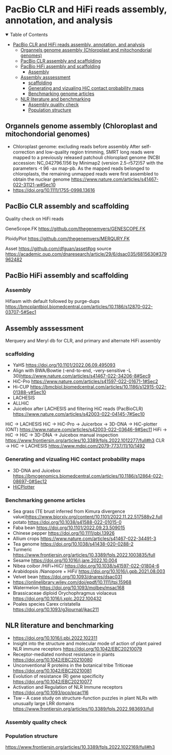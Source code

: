 # PacBio CLR and HiFi reads assembly, annotation, and analysis 

<details open="open">
<summary>Table of Contents</summary>

- [PacBio CLR and HiFi reads assembly, annotation, and analysis](#pacbio-clr-and-hifi-reads-assembly-annotation-and-analysis)
  - [Organnels genome assembly (Chloroplast and mitochondorial genomes)](#organnels-genome-assembly-chloroplast-and-mitochondorial-genomes)
  - [PacBio CLR assembly and scaffolding](#pacbio-clr-assembly-and-scaffolding)
  - [PacBio HiFi assembly and scaffolding](#pacbio-hifi-assembly-and-scaffolding)
    - [Assembly](#assembly)
  - [Assembly asssessment](#assembly-asssessment)
    - [scaffolding](#scaffolding)
    - [Generating and vizualing HiC contact probability maps](#generating-and-vizualing-hic-contact-probability-maps)
    - [Benchmarking genome articles](#benchmarking-genome-articles)
  - [NLR literature and benchmarking](#nlr-literature-and-benchmarking)
    - [Assembly quality check](#assembly-quality-check)
    - [Population structure](#population-structure)

## Organnels genome assembly (Chloroplast and mitochondorial genomes)
- Chloroplast genome: excluding reads before assembly 
After self-correction and low-quality region trimming, SMRT long reads were mapped to a previously released patchouli chloroplast genome (NCBI accession: NC_042796.1)56 by Minimap2 (version 2.5-r572)57 with the parameters -t 96 -ax map-pb. As the mapped reads belonged to chloroplasts, the remaining unmapped reads were first assembled to obtain the nuclear genome <https://www.nature.com/articles/s41467-022-31121-w#Sec10>
- <https://doi.org/10.1111/1755-0998.13616>



## PacBio CLR assembly and scaffolding

Quality check on HiFi reads

GeneScope.FK <https://github.com/thegenemyers/GENESCOPE.FK>

PloidyPlot <https://github.com/thegenemyers/MERQURY.FK>

Asset <https://github.com/dfguan/asset#pg>
source <https://academic.oup.com/dnaresearch/article/29/6/dsac035/6815630#379962482>

## PacBio HiFi assembly and scaffolding

### Assembly
Hifiasm with default followed by purge-dups <https://bmcplantbiol.biomedcentral.com/articles/10.1186/s12870-022-03707-5#Sec1>

## Assembly asssessment
Merquery and Meryl db for CLR, and primary and alternate HiFi assembly
### scaffolding 

- YaHS <https://doi.org/10.1101/2022.06.09.495093>
- Align with BWA/Bowtie (-end-to-end, -very-sensitive -L 30)<https://www.nature.com/articles/s41467-022-34206-8#Sec9>
- HiC-Pro <https://www.nature.com/articles/s41597-022-01671-1#Sec2>
- Hi-CUP <https://bmcbiol.biomedcentral.com/articles/10.1186/s12915-022-01388-y#Sec10>
- LACHESIS
- ALLHiC
- Juicebox after LACHESIS and filtering HiC reads (PacBioCLR) <https://www.nature.com/articles/s42003-022-04145-7#Sec10>

HiC -> LACHESIS
HiC -> HiC-Pro -> Juicerbox -> 3D-DNA -> HiC-plotter (ONT) <https://www.nature.com/articles/s42003-022-03646-9#Sec11>
HiFi -> HiC -> HiC -> 3D-DNA -> Juicebox manual inspection <https://www.frontiersin.org/articles/10.3389/fpls.2022.1012277/full#h3>
CLR -> HiC -> LACHESIS <https://www.mdpi.com/2079-7737/11/10/1492>

### Generating and vizualing HiC contact probability maps

- 3D-DNA and Juicebox <https://bmcgenomics.biomedcentral.com/articles/10.1186/s12864-022-08697-0#Sec12>
- [HiCPlotter](https://genomebiology.biomedcentral.com/articles/10.1186/s13059-015-0767-1)

### Benchmarking genome articles

- Sea grass (TE brust inferred from Kimura divergence value)<https://www.biorxiv.org/content/10.1101/2022.11.22.517588v2.full>
- potato <https://doi.org/10.1038/s41588-022-01015-0>
- Faba bean <https://doi.org/10.1101/2022.09.23.509015>
- Chinese pepper  <https://doi.org/10.1111/pbi.13926>
- Allium crops <https://www.nature.com/articles/s41467-022-34491-3>
- Tea genome <https://doi.org/10.1038/s41438-020-0288-2>
- Turmeric <https://www.frontiersin.org/articles/10.3389/fpls.2022.1003835/full>
- Sesame <https://doi.org/10.1016/j.jare.2022.10.004>
- Nibea coibor /HiFi+HiC/ <https://doi.org/10.1038/s41597-022-01804-6>
- Arabidopsis /Nanopore + HiFi/ <https://doi.org/10.1016/j.gpb.2021.08.003>
- Velvet bean <https://doi.org/10.1093/dnares/dsac031>
- <https://onlinelibrary.wiley.com/doi/epdf/10.1111/tpj.15968>
- Watermelon <https://doi.org/10.1093/molbev/msac168>
- Brassicaceae diploid Orychophragmus violaceus <https://doi.org/10.1016/j.xplc.2022.100432>
- Poales species Carex cristatella <https://doi.org/10.1093/g3journal/jkac211>

## NLR literature and benchmarking
- <https://doi.org/10.1016/j.pbi.2022.102311>
- Insight into the structure and molecular mode of action of plant paired NLR immune receptors  <https://doi.org/10.1042/EBC20210079>
- Receptor-mediated nonhost resistance in plants  <https://doi.org/10.1042/EBC20210080>
- Unconventional R proteins in the botanical tribe Triticeae  <https://doi.org/10.1042/EBC20210081>
- Evolution of resistance (R) gene specificity <https://doi.org/10.1042/EBC20210077>
- Activation and Regulation of NLR Immune receptors <https://doi.org/10.1093/pcp/pcac116>
- Tsw – A case study on structure-function puzzles in plant NLRs with unusually large LRR domains <https://www.frontiersin.org/articles/10.3389/fpls.2022.983693/full>
### Assembly quality check 

### Population structure
<https://www.frontiersin.org/articles/10.3389/fpls.2022.1022169/full#h3>
